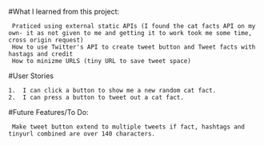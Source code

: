
#What I learned from this project:
 ```
  Praticed using external static APIs (I found the cat facts API on my own- it as not given to me and getting it to work took me some time, cross origin request)
  How to use Twitter's API to create tweet button and Tweet facts with hastags and credit 
  How to minizme URLS (tiny URL to save tweet space)

```
#User Stories
```
1.  I can click a button to show me a new random cat fact. 
2.  I can press a button to tweet out a cat fact.
```

#Future Features/To Do: 
  ```
   Make tweet button extend to multiple tweets if fact, hashtags and tinyurl combined are over 140 characters. 
  ```
